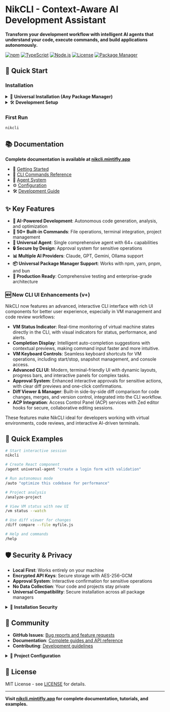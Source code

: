 # NikCLI - Context-Aware AI Development Assistant

**Transform your development workflow with intelligent AI agents that understand your code, execute commands, and build applications autonomously.**

[![npm](https://img.shields.io/npm/v/@nicomatt69/nikcli)](https://www.npmjs.com/package/@nicomatt69/nikcli)
[![TypeScript](https://img.shields.io/badge/TypeScript-5.3+-blue)](https://www.typescriptlang.org/)
[![Node.js](https://img.shields.io/badge/Node.js-18+-green)](https://nodejs.org/)
[![License](https://img.shields.io/badge/license-MIT-green)](LICENSE)
[![Package Manager](https://img.shields.io/badge/supports-npm%20%7C%20yarn%20%7C%20pnpm%20%7C%20bun-brightgreen)](https://www.npmjs.com/package/@nicomatt69/nikcli)

## 🚀 Quick Start

### Installation

<details>
<summary>🔧 <strong>Universal Installation (Any Package Manager)</strong></summary>

#### Quick Install (Recommended)

```bash
# Unix/macOS - Universal installer auto-detects best package manager
curl -fsSL https://raw.githubusercontent.com/nikomatt69/nikcli-main/main/installer/install.sh | bash

# Windows PowerShell
iwr -useb https://raw.githubusercontent.com/nikomatt69/nikcli-main/main/installer/install.ps1 | iex
```

#### Manual Installation

Choose your preferred package manager:

```bash
# npm
npm install -g @nicomatt69/nikcli

# yarn
yarn global add @nicomatt69/nikcli

# pnpm
pnpm install -g @nicomatt69/nikcli

# bun
bun install -g @nicomatt69/nikcli
```

#### Specify Package Manager

```bash
# Force specific package manager with installer
curl -fsSL https://raw.githubusercontent.com/nikomatt69/nikcli-main/main/installer/install.sh | bash -s pnpm

# Windows PowerShell with specific manager
iwr -useb https://raw.githubusercontent.com/nikomatt69/nikcli-main/main/installer/install.ps1 | iex -PackageManager yarn
```

</details>

<details>
<summary>🛠️ <strong>Development Setup</strong></summary>

```bash
# Clone repository
git clone https://github.com/nikomatt69/nikcli-main
cd nikcli-main

# Install dependencies (development uses pnpm for optimal performance)
pnpm install

# Build and start
pnpm run build
pnpm start
```

**Development Scripts:**
- `pnpm start` - Start in development mode
- `pnpm run dev` - Development with watch mode
- `pnpm run build` - Compile TypeScript
- `pnpm test` - Run tests
- `pnpm run build:binary` - Create binary distribution

> **Note**: Development uses pnpm for optimal performance, but NikCLI supports installation with any package manager.

</details>

### First Run

```bash
nikcli
```

## 📚 Documentation

**Complete documentation is available at [nikcli.mintifly.app](https://nikcli.mintlify.app)**

- 📖 [Getting Started](https://nikcli.mintlify.app/quickstart/installation)
- 🎯 [CLI Commands Reference](https://nikcli.mintlify.app/cli-reference/commands-overview)
- 🤖 [Agent System](https://nikcli.mintlify.app/agent-system/overview)
- ⚙️ [Configuration](https://nikcli.mintlify.app/configuration)
- 🛠️ [Development Guide](https://nikcli.mintlify.app/contributing/development)

## ✨ Key Features

- **🤖 AI-Powered Development**: Autonomous code generation, analysis, and optimization
- **🔧 50+ Built-in Commands**: File operations, terminal integration, project management
- **🌟 Universal Agent**: Single comprehensive agent with 64+ capabilities
- **🔒 Secure by Design**: Approval system for sensitive operations
- **📊 Multiple AI Providers**: Claude, GPT, Gemini, Ollama support
- **📦 Universal Package Manager Support**: Works with npm, yarn, pnpm, and bun
- **🚀 Production Ready**: Comprehensive testing and enterprise-grade architecture

### 🆕 New CLI UI Enhancements (v+)

NikCLI now features an advanced, interactive CLI interface with rich UI components for better user experience, especially in VM management and code review workflows:

- **VM Status Indicator**: Real-time monitoring of virtual machine states directly in the CLI, with visual indicators for status, performance, and alerts.
- **Completion Display**: Intelligent auto-completion suggestions with contextual previews, making command input faster and more intuitive.
- **VM Keyboard Controls**: Seamless keyboard shortcuts for VM operations, including start/stop, snapshot management, and console access.
- **Advanced CLI UI**: Modern, terminal-friendly UI with dynamic layouts, progress bars, and interactive panels for complex tasks.
- **Approval System**: Enhanced interactive approvals for sensitive actions, with clear diff previews and one-click confirmations.
- **Diff Viewer & Manager**: Built-in side-by-side diff comparison for code changes, merges, and version control, integrated into the CLI workflow.
- **ACP Integration**: Access Control Panel (ACP) services with Zed editor hooks for secure, collaborative editing sessions.

These features make NikCLI ideal for developers working with virtual environments, code reviews, and interactive AI-driven terminals.

## 🎯 Quick Examples

```bash
# Start interactive session
nikcli

# Create React component
/agent universal-agent "create a login form with validation"

# Run autonomous mode
/auto "optimize this codebase for performance"

# Project analysis
/analyze-project

# View VM status with new UI
/vm status --watch

# Use diff viewer for changes
/diff compare --file myfile.js

# Help and commands
/help
```

## 🛡️ Security & Privacy

- **Local First**: Works entirely on your machine
- **Encrypted API Keys**: Secure storage with AES-256-GCM
- **Approval System**: Interactive confirmation for sensitive operations
- **No Data Collection**: Your code and projects stay private
- **Universal Compatibility**: Secure installation across all package managers

<details>
<summary>🔐 <strong>Installation Security</strong></summary>

Our universal installers include security features:

- **Automatic verification** of Node.js version requirements
- **Package manager detection** and validation
- **Fallback mechanisms** if primary installation fails
- **No elevated privileges** required for global installation
- **Source verification** from official npm registry

**Installer Files:**
- [`installer/install.sh`](installer/install.sh) - Unix/macOS universal installer
- [`installer/install.ps1`](installer/install.ps1) - Windows PowerShell installer

</details>

## 🤝 Community

- **GitHub Issues**: [Bug reports and feature requests](https://github.com/nikomatt69/nikcli-main/issues)
- **Documentation**: [Complete guides and API reference](https://nikcli.mintlify.app)
- **Contributing**: [Development guidelines](https://nikcli.mintlify.app/contributing/development)

<details>
<summary>🔧 <strong>Project Configuration</strong></summary>

**Package Manager Support:**
- Development optimized with `pnpm` for faster builds and reduced disk usage
- Universal installation support for all major package managers
- Cross-platform compatibility with intelligent fallbacks

**Key Files:**
- [`package.json`](package.json) - Main package configuration with universal engine support
- [`pnpm-workspace.yaml`](pnpm-workspace.yaml) - pnpm workspace configuration
- [`.npmrc`](.npmrc) - npm/pnpm configuration for optimal development experience

</details>

## 📄 License

MIT License - see [LICENSE](LICENSE) for details.

---

**Visit [nikcli.mintifly.app](https://nikcli.mintlify.app) for complete documentation, tutorials, and examples.**
